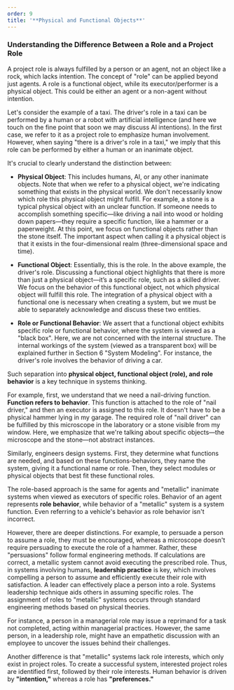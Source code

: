 ```yaml
---
order: 9
title: '**Physical and Functional Objects**'
---
```


### Understanding the Difference Between a Role and a Project Role

A project role is always fulfilled by a person or an agent, not an object like a rock, which lacks intention. The concept of "role" can be applied beyond just agents. A role is a functional object, while its executor/performer is a physical object. This could be either an agent or a non-agent without intention.

Let's consider the example of a taxi. The driver's role in a taxi can be performed by a human or a robot with artificial intelligence (and here we touch on the fine point that soon we may discuss AI intentions). In the first case, we refer to it as a project role to emphasize human involvement. However, when saying "there is a driver's role in a taxi," we imply that this role can be performed by either a human or an inanimate object.

It's crucial to clearly understand the distinction between:

* **Physical Object**: This includes humans, AI, or any other inanimate objects. Note that when we refer to a physical object, we're indicating something that exists in the physical world. We don't necessarily know which role this physical object might fulfill. For example, a stone is a typical physical object with an unclear function. If someone needs to accomplish something specific—like driving a nail into wood or holding down papers—they require a specific function, like a hammer or a paperweight. At this point, we focus on functional objects rather than the stone itself. The important aspect when calling it a physical object is that it exists in the four-dimensional realm (three-dimensional space and time).

* **Functional Object**: Essentially, this is the role. In the above example, the driver's role. Discussing a functional object highlights that there is more than just a physical object—it’s a specific role, such as a skilled driver. We focus on the behavior of this functional object, not which physical object will fulfill this role. The integration of a physical object with a functional one is necessary when creating a system, but we must be able to separately acknowledge and discuss these two entities.

* **Role or Functional Behavior**: We assert that a functional object exhibits specific role or functional behavior, where the system is viewed as a "black box". Here, we are not concerned with the internal structure. The internal workings of the system (viewed as a transparent box) will be explained further in Section 6 "System Modeling". For instance, the driver's role involves the behavior of driving a car.

Such separation into **physical object, functional object (role), and role behavior** is a key technique in systems thinking.

For example, first, we understand that we need a nail-driving function. **Function refers to behavior**. This function is attached to the role of "nail driver," and then an executor is assigned to this role. It doesn't have to be a physical hammer lying in my garage. The required role of "nail driver" can be fulfilled by this microscope in the laboratory or a stone visible from my window. Here, we emphasize that we're talking about specific objects—the microscope and the stone—not abstract instances.

Similarly, engineers design systems. First, they determine what functions are needed, and based on these functions-behaviors, they name the system, giving it a functional name or role. Then, they select modules or physical objects that best fit these functional roles.

The role-based approach is the same for agents and "metallic" inanimate systems when viewed as executors of specific roles. Behavior of an agent represents **role behavior**, while behavior of a "metallic" system is a system function. Even referring to a vehicle's behavior as role behavior isn't incorrect.

However, there are deeper distinctions. For example, to persuade a person to assume a role, they must be encouraged, whereas a microscope doesn't require persuading to execute the role of a hammer. Rather, these "persuasions" follow formal engineering methods. If calculations are correct, a metallic system cannot avoid executing the prescribed role. Thus, in systems involving humans, **leadership practice** is key, which involves compelling a person to assume and efficiently execute their role with satisfaction. A leader can effectively place a person into a role. Systems leadership technique aids others in assuming specific roles. The assignment of roles to "metallic" systems occurs through standard engineering methods based on physical theories.

For instance, a person in a managerial role may issue a reprimand for a task not completed, acting within managerial practices. However, the same person, in a leadership role, might have an empathetic discussion with an employee to uncover the issues behind their challenges.

Another difference is that "metallic" systems lack role interests, which only exist in project roles. To create a successful system, interested project roles are identified first, followed by their role interests. Human behavior is driven by **"intention,"** whereas a role has **"preferences."**